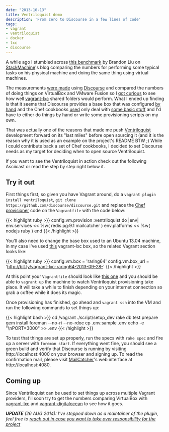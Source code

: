 ```yaml
---
date: "2013-10-13"
title: Ventriloquist demo
description: 'From zero to Discourse in a few lines of code'
tags:
- vagrant
- ventriloquist
- docker
- lxc
- discourse
---
```


A while ago I stumbled across [this benchmark](https://www.stackmachine.com/blog/web-development-on-a-vm-is-it-slower)
by Brandon Liu on [StackMachine](https://www.stackmachine.com)'s blog comparing
the numbers for performing some typical tasks on his physical machine and doing
the same thing using virtual machines.

The measurements [were made](https://www.stackmachine.com/blog/web-development-on-a-vm-is-it-slower#test_setup)
using [Discourse](https://github.com/discourse/discourse) and compared the numbers
of doing things on VirtualBox and VMware Fusion so I [got curious](https://twitter.com/fgrehm/status/359445585738211330)
to see how well [vagrant-lxc](https://github.com/fgrehm/vagrant-lxc) shared folders
would perform. What I ended up finding is that it seems that Discourse provides a
base box that was configured [by hand](https://github.com/discourse/discourse/blob/master/docs/DEVELOPER-ADVANCED.md#building-your-own-vagrant-vm)
and the Chef cookbooks [used](https://github.com/discourse/discourse/blob/aca567b4d7b9a7a654e12a5de35bee7d9c36e881/Vagrantfile#L37-L48)
only deal with [some basic stuff](https://github.com/discourse/discourse/blob/aca567b4d7b9a7a654e12a5de35bee7d9c36e881/chef/cookbooks/discourse/recipes/default.rb)
and I'd have to either do things by hand or write some provisioning scripts on
my own.

That was actually one of the reasons that made me push [Ventriloquist](https://github.com/fgrehm/ventriloquist)
development forward on its "last miles" before open sourcing it (and it is the
reason why it is used as an example on the project's README BTW ;) While I could
contribute back a set of Chef cookbooks, I decided to set Discourse needs as my
target for deciding when to open source Ventriloquist.

If you want to see the Ventriloquist in action check out the following Asciicast
or read the step by step right below it.

<div class="asciicast-container">
  <script type="text/javascript" src="http://asciinema.org/a/5900.js" id="asciicast-5900" async="true" data-speed="2"></script>
</div>


## Try it out

First things first, so given you have Vagrant around, do a `vagrant plugin install ventriloquist`,
`git clone https://github.com/discourse/discourse.git` and replace the [Chef provisioner]()
code on the `Vagrantfile` with the code below:

{{< highlight ruby >}}
config.vm.provision :ventriloquist do |env|
  env.services  << %w( redis pg:9.1 mailcatcher )
  env.platforms << %w( nodejs ruby )
end
{{< /highlight >}}

You'll also need to change the base box used to an Ubuntu 13.04 machine, in my
case I've used [this](http://bit.ly/vagrant-lxc-raring64-2013-09-28-) vagrant-lxc
box, so the related Vagrant section looks like:

{{< highlight ruby >}}
config.vm.box = 'raring64'
config.vm.box_url = 'http://bit.ly/vagrant-lxc-raring64-2013-09-28-'
{{< /highlight >}}

At this point your `Vagrantfile` should look like [this one](https://gist.github.com/fgrehm/db49cf1207d062f6f8ce)
and you should be able to `vagrant up` the machine to watch Ventriloquist provisioning
take place. It will take a while to finish depending on your internet connection
so grab a coffee while it does its magic.

Once provisioning has finished, go ahead and `vagrant ssh` into the VM and run the
following commands to set things up:

{{< highlight bash >}}
cd /vagrant
./script/setup_dev
rake db:test:prepare
gem install foreman --no-ri --no-rdoc
cp .env.sample .env
echo -e "\nPORT=3000" >> .env
{{< /highlight >}}

To test that things are set up properly, run the specs with `rake spec`
and fire up a server with `foreman start`. If everything went fine, you
should see a green build and verify that Discourse is running by visiting http://localhost:4000
on your browser and signing up. To read the confirmation mail, please visit [MailCatcher]()'s
web interface at http://localhost:4080.

## Coming up

Since Ventriloquist can be used to set things up across multiple Vagrant providers,
I'll soon try to get the numbers comparing VirtualBox with [vagrant-lxc](https://github.com/fgrehm/vagrant-lxc)
and [vagrant-digitalocean](https://github.com/smdahlen/vagrant-digitalocean) to
see how it goes.

_**UPDATE** (26 AUG 2014): I've stepped down as a maintainer of the plugin, feel
free to [reach out in case you want to take over responsibility for the project](https://github.com/fgrehm/ventriloquist/issues/63)_
